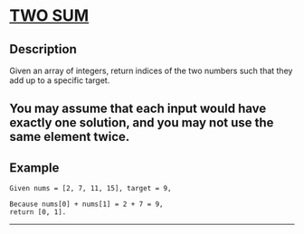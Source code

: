 # [TWO SUM](https://leetcode.com/problems/two-sum/)

## Description

Given an array of integers, return indices of the two numbers such that they add up to a specific target.

You may assume that each input would have exactly one solution, and you may not use the same element twice.
---
## Example

```
Given nums = [2, 7, 11, 15], target = 9,

Because nums[0] + nums[1] = 2 + 7 = 9,
return [0, 1].
```
---


